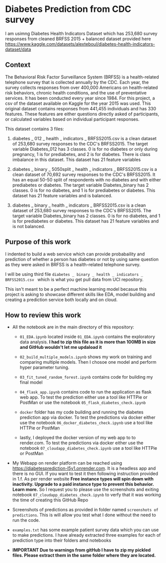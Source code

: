# Diabetes Prediction from CDC survey

I am usimng Diabetes Health Indicators Dataset which has 253,680 survey responses from cleaned BRFSS 2015 + balanced dataset provided here https://www.kaggle.com/datasets/alexteboul/diabetes-health-indicators-dataset/data

## Context

The Behavioral Risk Factor Surveillance System (BRFSS) is a health-related telephone survey that is collected annually by the CDC. Each year, the survey collects responses from over 400,000 Americans on health-related risk behaviors, chronic health conditions, and the use of preventative services. It has been conducted every year since 1984. For this project, a csv of the dataset available on Kaggle for the year 2015 was used. This original dataset contains responses from 441,455 individuals and has 330 features. These features are either questions directly asked of participants, or calculated variables based on individual participant responses.

This dataset contains 3 files:

1) diabetes _ 012 _ health _ indicators _ BRFSS2015.csv is a clean dataset of 253,680 survey responses to the CDC's BRFSS2015. The target variable Diabetes_012 has 3 classes. 0 is for no diabetes or only during pregnancy, 1 is for prediabetes, and 2 is for diabetes. There is class imbalance in this dataset. This dataset has 21 feature variables

2) diabetes _ binary _ 5050split _ health _ indicators _ BRFSS2015.csv is a clean dataset of 70,692 survey responses to the CDC's BRFSS2015. It has an equal 50-50 split of respondents with no diabetes and with either prediabetes or diabetes. The target variable Diabetes_binary has 2 classes. 0 is for no diabetes, and 1 is for prediabetes or diabetes. This dataset has 21 feature variables and is balanced.

3) diabetes _ binary _ health _ indicators _ BRFSS2015.csv is a clean dataset of 253,680 survey responses to the CDC's BRFSS2015. The target variable Diabetes_binary has 2 classes. 0 is for no diabetes, and 1 is for prediabetes or diabetes. This dataset has 21 feature variables and is not balanced.

## Purpose of this work
I indented to build a web service which can provide probabaility and prediction of whether a person has diabetes or not by using same question as they were asked in BRFSS is a health-related telephone survey.

I will be using third file `diabetes _ binary _ health _ indicators _ BRFSS2015.csv ` which is what you get pull data from UCI repository.

This isn't meant to be a perfect machine learning model becasue this project is asking to showcase different skills like EDA, model building and creating a prediction service both locally and on cloud. 


## How to review this work

- All the notebook are in the main directory of this repository:
    
    - `01_EDA.ipynb` located inside `01_EDA.ipynb` contains the exploratory data analysis. **I had to zip this file as it is more than 100MB in size and GitHub wouldn't let me updaload it**
    
    - `02_build_multiple_models.ipynb` shows my work on training and comparing multiple models. Then I chosoe one model and perform hyper parameter tuning.
    
    - `03_fit_tuned_random_forest.ipynb` contains code for building my final model
    
    - `04_flask_app.ipynb` contains code to run the application as flask web app. To test the prediction either use a tool like HTTPie or PostMan or use the notebook `05_flask_diabetes_check.ipynb`
    
    - `docker` folder has my code building and running the diabetes prediction app via docker. To test the predictions via docker either use the notebook `06_docker_diabetes_check.ipynb` use a tool like HTTPie or PostMan 
    
    - lastly, I deployed the docker version of my web app to to render.com. To test the predictions via docker either use the notebook `07_cloudapp_diabetes_check.ipynb` use a tool like HTTPie or PostMan 

- My Webapp on render platform can be reached using https://diabetesprediction-l5y1.onrender.com. It is a headless app and there is no GUI. If you want to test it then following instruction provided in 1.f. As per render website **Free instance types will spin down with inactivity. Upgrade to a paid instance type to prevent this behavior. Learn more.** So I request you to please use the screenshots and exiting notebook `07_cloudapp_diabetes_check.ipynb` to verfy that it was working the time of creating this GitHub Repo

- Screenshots of predictions as provided in folder named `screenshots of predictions`. This is will allow you test what I done without the need to run the code.

- `examples.txt` has some example patient  survey data which you can use to make predictions. I have already extracted three examples for each of prediction type into their folders amd notebooks 

- **IMPORTANT Due to warnings from gitHub I have to zip my pickled files. Please extract them in the same folder where they are located.**
